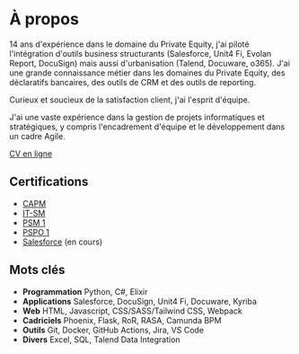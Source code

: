 # À propos

14 ans d'expérience dans le domaine du Private Equity, j'ai piloté l'intégration d'outils business structurants (Salesforce, Unit4 Fi, Evolan Report, DocuSign) mais aussi d'urbanisation (Talend, Docuware, o365). 
J'ai une grande connaissance métier dans les domaines du Private Equity, des déclaratifs bancaires, des outils de CRM et des outils de reporting. 

Curieux et soucieux de la satisfaction client, j'ai l'esprit d'équipe. 

J'ai une vaste expérience dans la gestion de projets informatiques et stratégiques, y compris l'encadrement d'équipe et le développement dans un cadre Agile.

[CV en ligne](https://resume.bernardes.eu)

## Certifications

- [CAPM](https://www.youracclaim.com/badges/202a1ca0-9263-4d86-89c6-a54da5b3802e/public_url)
- [IT-SM](https://app.exeed.pro/holder/badge/73954)
- [PSM 1](https://www.scrum.org/certificates/616762)
- [PSPO 1](https://www.scrum.org/certificates/634080)
- [Salesforce](https://trailblazer.me/id/cbernardes) (en cours)

## Mots clés

- **Programmation** Python, C#, Elixir
- **Applications** Salesforce, DocuSign, Unit4 Fi, Docuware, Kyriba
- **Web** HTML, Javascript, CSS/SASS/Tailwind CSS, Webpack
- **Cadriciels** Phoenix, Flask, RoR, RASA, Camunda BPM
- **Outils** Git, Docker, GitHub Actions, Jira, VS Code
- **Divers** Excel, SQL, Talend Data Integration
